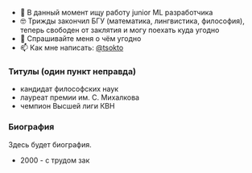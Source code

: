 <!--
### Всем привет 👋
**ts-zhigmytov/tsokto** очень ✨ _важный_ ✨ репозиторий, потому что его `README.md` (этот файл) будет висеть в профиле.
Оформление и код попячены у Yorko

Here are some ideas to get you started:

- 🔭 I’m currently working at Elsevier on various NLP tasks
- 🌱 I’m currently learning ...
- 👯 I’m looking to collaborate on ...
- 🤔 I’m looking for help with ...
- 💬 Ask me about ...
- 📫 How to reach me: ...
- 😄 Pronouns: ...
- ⚡ Fun fact: ...
-->

- 🔭 В данный момент ищу работу junior ML разработчика
- 🤓 Трижды закончил БГУ (математика, лингвистика, философия), теперь свободен от заклятия и могу поехать куда угодно
- 💬 Спрашивайте меня о чём угодно
- 📫 Как мне написать: [@tsokto](https://t.me/tsokto)


### Титулы (один пункт неправда)
- кандидат философских наук
- лауреат премии им. С. Михалкова
- чемпион Высшей лиги КВН
 

### Биография 
Здесь будет биография. 

- 2000 - с трудом зак
